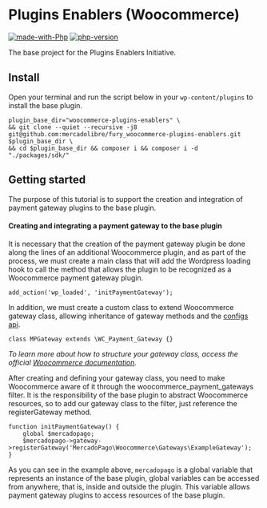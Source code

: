 # Plugins Enablers (Woocommerce)

[![made-with-Php](https://img.shields.io/badge/Made%20with-Php-1f425f.svg)](https://www.php.net/) [![php-version](https://img.shields.io/badge/Php->=7.2-1f425f)]()

The base project for the Plugins Enablers Initiative.

## Install

Open your terminal and run the script below in your ````wp-content/plugins```` to install the base plugin.

````
plugin_base_dir="woocommerce-plugins-enablers" \
&& git clone --quiet --recursive -j8 git@github.com:mercadolibre/fury_woocommerce-plugins-enablers.git $plugin_base_dir \
&& cd $plugin_base_dir && composer i && composer i -d "./packages/sdk/"
````

## Getting started

The purpose of this tutorial is to support the creation and integration of payment gateway plugins to the base plugin.

#### Creating and integrating a payment gateway to the base plugin

It is necessary that the creation of the payment gateway plugin be done along the lines of an additional Woocommerce plugin, and as part of the process, we must create a main class that will add the Wordpress loading hook to call the method that allows the plugin to be recognized as a Woocommerce payment gateway plugin.

````
add_action('wp_loaded', 'initPaymentGateway');
````

In addition, we must create a custom class to extend Woocommerce gateway class, allowing inheritance of gateway methods and the [configs api](https://woocommerce.com/document/settings-api/).

````
class MPGateway extends \WC_Payment_Gateway {}
````

*To learn more about how to structure your gateway class, access the official [Woocommerce documentation](https://woocommerce.com/document/payment-gateway-api/).*

After creating and defining your gateway class, you need to make Woocommerce aware of it through the woocommerce_payment_gateways filter. It is the responsibility of the base plugin to abstract Woocommerce resources, so to add our gateway class to the filter, just reference the registerGateway method.

```
function initPaymentGateway() {
    global $mercadopago;
    $mercadopago->gateway->registerGateway('MercadoPago\Woocommerce\Gateways\ExampleGateway');
}
````

As you can see in the example above, ````mercadopago```` is a global variable that represents an instance of the base plugin, global variables can be accessed from anywhere, that is, inside and outside the plugin. This variable allows payment gateway plugins to access resources of the base plugin.

